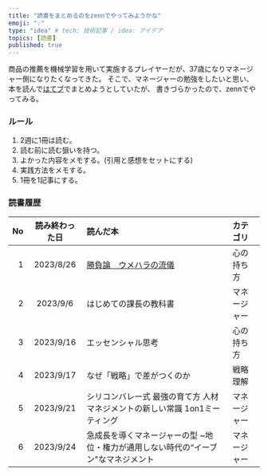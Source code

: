 ```yaml
---
title: "読書をまとめるのをzennでやってみようかな"
emoji: "💡"
type: "idea" # tech: 技術記事 / idea: アイデア
topics: [読書]
published: true
---
```


商品の推薦を機械学習を用いて実施するプレイヤーだが、37歳になりマネージャー側になりたくなってきた。
そこで、マネージャーの勉強をしたいと思い、本を読んで[はてブ](https://raishi12.hatenablog.com/)でまとめようとしていたが、
書きづらかったので、zennでやってみる。

### ルール
1. 2週に1冊は読む。
2. 読む前に読む狙いを持つ。
3. よかった内容をメモする。(引用と感想をセットにする)
4. 実践方法をメモする。
5. 1冊を1記事にする。

### 読書履歴
|No|読み終わった日|読んだ本|カテゴリ|
|--:|:--:|:--|:--|
|1|2023/8/26|[勝負論　ウメハラの流儀](https://zenn.dev/raishi12/articles/0f14f52cee6d89)|心の持ち方|
|2|2023/9/6|はじめての課長の教科書|マネージャー|
|3|2023/9/16|エッセンシャル思考|心の持ち方|
|4|2023/9/17|なぜ「戦略」で差がつくのか|戦略理解|
|5|2023/9/21|シリコンバレー式 最強の育て方 人材マネジメントの新しい常識 1on1ミーティング|マネージャー|
|6|2023/9/24|急成長を導くマネージャーの型 ~地位・権力が通用しない時代の“イーブン"なマネジメント|マネージャー|

